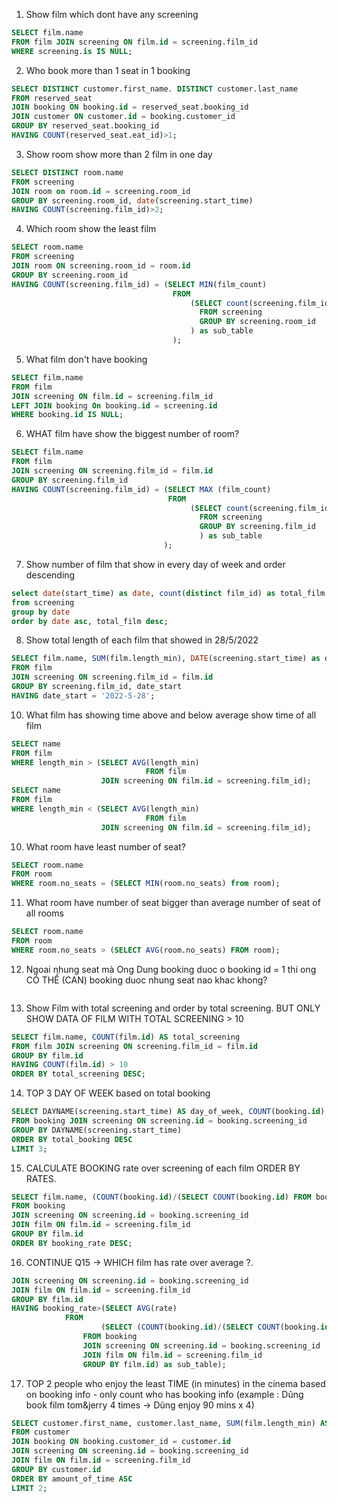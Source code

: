 1. Show film which dont have any screening
```SQL
SELECT film.name
FROM film JOIN screening ON film.id = screening.film_id
WHERE screening.is IS NULL;
```
2. Who book more than 1 seat in 1 booking
```SQL
SELECT DISTINCT customer.first_name. DISTINCT customer.last_name
FROM reserved_seat
JOIN booking ON booking.id = reserved_seat.booking_id
JOIN customer ON customer.id = booking.customer_id
GROUP BY reserved_seat.booking_id
HAVING COUNT(reserved_seat.eat_id)>1;
```
3. Show room show more than 2 film in one day
```SQL
SELECT DISTINCT room.name
FROM screening
JOIN room on room.id = screening.room_id
GROUP BY screening.room_id, date(screening.start_time)
HAVING COUNT(screening.film_id)>2;
```
4. Which room show the least film
``` SQL
SELECT room.name
FROM screening
JOIN room ON screening.room_id = room.id
GROUP BY screening.room_id
HAVING COUNT(screening.film_id) = (SELECT MIN(film_count)
                                    FROM
                                        (SELECT count(screening.film_id) AS film_count
                                          FROM screening
                                          GROUP BY screening.room_id
                                        ) as sub_table
                                    );
```
5. What film don't have booking
```SQL
SELECT film.name
FROM film
JOIN screening ON film.id = screening.film_id
LEFT JOIN booking On booking.id = screening.id
WHERE booking.id IS NULL;
```
6. WHAT film have show the biggest number of room?
```SQL
SELECT film.name
FROM film
JOIN screening ON screening.film_id = film.id
GROUP BY screening.film_id
HAVING COUNT(screening.film_id) = (SELECT MAX (film_count)
                                   FROM
                                        (SELECT count(screening.film_id) AS film_count
                                          FROM screening
                                          GROUP BY screening.film_id
                                          ) as sub_table
                                  );
```
7. Show number of film  that show in every day of week and order descending
```SQL
select date(start_time) as date, count(distinct film_id) as total_film
from screening
group by date
order by date asc, total_film desc;
```
8. Show total length of each film that showed in 28/5/2022
```SQL
SELECT film.name, SUM(film.length_min), DATE(screening.start_time) as date_start
FROM film
JOIN screening ON screening.film_id = film.id
GROUP BY screening.film_id, date_start
HAVING date_start = '2022-5-28';
```
10. What film has showing time above and below average show time of all film
```SQL
SELECT name
FROM film
WHERE length_min > (SELECT AVG(length_min)
					          FROM film
                    JOIN screening ON film.id = screening.film_id);
SELECT name
FROM film
WHERE length_min < (SELECT AVG(length_min)
					          FROM film
                    JOIN screening ON film.id = screening.film_id);
```
10. What room have least number of seat?
```SQL
SELECT room.name
FROM room
WHERE room.no_seats = (SELECT MIN(room.no_seats) from room);
```
11. What room have number of seat bigger than average number of seat of all rooms
```SQL
SELECT room.name
FROM room
WHERE room.no_seats > (SELECT AVG(room.no_seats) FROM room);
```
12. Ngoai nhung seat mà Ong Dung booking duoc o booking id = 1 thi ong CÓ THỂ (CAN) booking duoc nhung seat nao khac khong?
```SQL

```
13. Show Film with total screening and order by total screening. BUT ONLY SHOW DATA OF FILM WITH TOTAL SCREENING > 10
```SQL
SELECT film.name, COUNT(film.id) AS total_screening
FROM film JOIN screening ON screening.film_id = film.id
GROUP BY film.id
HAVING COUNT(film.id) > 10
ORDER BY total_screening DESC;
```
14. TOP 3 DAY OF WEEK based on total booking
```SQL
SELECT DAYNAME(screening.start_time) AS day_of_week, COUNT(booking.id) AS total_booking
FROM booking JOIN screening ON screening.id = booking.screening_id
GROUP BY DAYNAME(screening.start_time)
ORDER BY total_booking DESC
LIMIT 3;
```
15. CALCULATE BOOKING rate over screening of each film ORDER BY RATES.
```SQL
SELECT film.name, (COUNT(booking.id)/(SELECT COUNT(booking.id) FROM booking)) AS booking_rate
FROM booking
JOIN screening ON screening.id = booking.screening_id
JOIN film ON film.id = screening.film_id
GROUP BY film.id
ORDER BY booking_rate DESC;
```
16. CONTINUE Q15 -> WHICH film has rate over average ?.
```SQL
JOIN screening ON screening.id = booking.screening_id
JOIN film ON film.id = screening.film_id
GROUP BY film.id
HAVING booking_rate>(SELECT AVG(rate)
			FROM
            		(SELECT (COUNT(booking.id)/(SELECT COUNT(booking.id) FROM booking)) as rate
				FROM booking
				JOIN screening ON screening.id = booking.screening_id
				JOIN film ON film.id = screening.film_id
				GROUP BY film.id) as sub_table);
```
17. TOP 2 people who enjoy the least TIME (in minutes) in the cinema based on booking info - only count who has booking info (example : Dũng book film tom&jerry 4 times -> Dũng enjoy 90 mins x 4)
```SQL
SELECT customer.first_name, customer.last_name, SUM(film.length_min) AS amount_of_time
FROM customer
JOIN booking ON booking.customer_id = customer.id
JOIN screening ON screening.id = booking.screening_id
JOIN film ON film.id = screening.film_id
GROUP BY customer.id
ORDER BY amount_of_time ASC
LIMIT 2;
```
